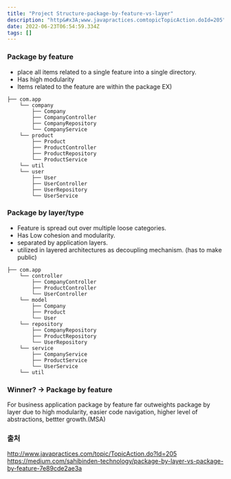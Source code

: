 ```yaml
---
title: "Project Structure-package-by-feature-vs-layer"
description: "http&#x3A;www.javapractices.comtopicTopicAction.doId=205"
date: 2022-06-23T06:54:59.334Z
tags: []
---
```


### Package by feature
- place all items related to a single feature into a single directory.
- Has high modularity 
- Items related to the feature are within the package
EX)
```
├── com.app
    └── company
        ├── Company
        ├── CompanyController
        ├── CompanyRepository        
        └── CompanyService
    └── product
        ├── Product   
        ├── ProductController
        ├── ProductRepository
        └── ProductService
    └── util
    └── user
        ├── User   
        ├── UserController
        ├── UserRepository
        └── UserService
```

### Package by layer/type
- Feature is spread out over multiple loose categories. 
- Has Low cohesion and modularity. 
- separated by application layers. 
- utilized in layered architectures as decoupling mechanism. (has to make public)
```
├── com.app
    └── controller
        ├── CompanyController
        ├── ProductController
        └── UserController
    └── model
        ├── Company   
        ├── Product
        └── User
    └── repository
        ├── CompanyRepository   
        ├── ProductRepository
        └── UserRepository
    └── service
        ├── CompanyService
        ├── ProductService
        └── UserService
    └── util
```

### Winner? -> Package by feature 
For business application package by feature far outweights package by layer due to high modularity, easier code navigation, higher level of abstractions, bettter growth.(MSA)


### 출처 
http://www.javapractices.com/topic/TopicAction.do?Id=205
https://medium.com/sahibinden-technology/package-by-layer-vs-package-by-feature-7e89cde2ae3a